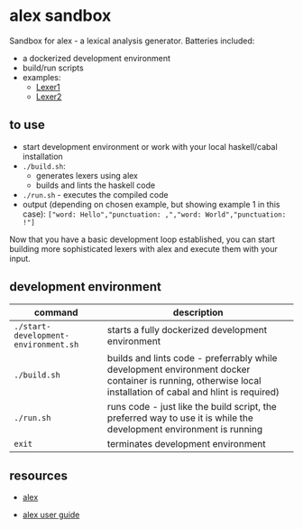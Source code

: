 # alex sandbox

Sandbox for alex - a lexical analysis generator. Batteries included:

* a dockerized development environment
* build/run scripts
* examples:
  * [Lexer1](./Lexer1)
  * [Lexer2](./Lexer2)

## to use

* start development environment or work with your local haskell/cabal installation
* `./build.sh`:
  * generates lexers using alex
  * builds and lints the haskell code
* `./run.sh` - executes the compiled code
* output (depending on chosen example, but showing example 1 in this case): `["word: Hello","punctuation: ,","word: World","punctuation: !"]`

Now that you have a basic development loop established, you can start building more sophisticated lexers with alex and execute them with your input.

## development environment

| command | description |
| --- | --- |
| `./start-development-environment.sh` | starts a fully dockerized development environment |
| `./build.sh` | builds and lints code - preferrably while development environment docker container is running, otherwise local installation of cabal and hlint is required) |
| `./run.sh` | runs code - just like the build script, the preferred way to use it is while the development environment is running |
| `exit` | terminates development environment |

## resources

* [alex](https://github.com/haskell/alex)

* [alex user guide](https://haskell-alex.readthedocs.io/en/latest/index.html)
